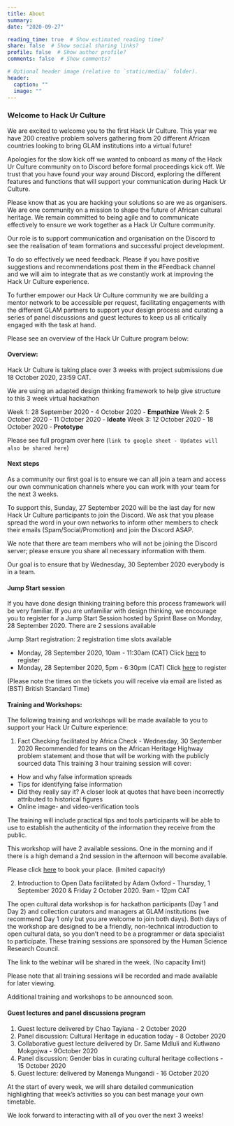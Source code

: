 ```yaml
---
title: About
summary:
date: "2020-09-27"

reading_time: true  # Show estimated reading time?
share: false  # Show social sharing links?
profile: false  # Show author profile?
comments: false  # Show comments?

# Optional header image (relative to `static/media/` folder).
header:
  caption: ""
  image: ""
---
```


### Welcome to Hack Ur Culture

We are excited to welcome you to the first Hack Ur Culture. This year we have 200 creative problem solvers gathering from 20 different African countries looking to bring GLAM institutions into a virtual future!

Apologies for the slow kick off we wanted to onboard as many of the Hack Ur Culture community on to Discord before formal proceedings kick off. We trust that you have found your way around Discord, exploring the different features and functions that will support your communication during Hack Ur Culture.

Please know that as you are hacking your solutions so are we as organisers. We are one community on a mission to shape the future of African cultural heritage. We remain committed to being agile and to communicate effectively to ensure we work together as a Hack Ur Culture community.

Our role is to support communication and organisation on the Discord to see the realisation of team formations and successful project development.

To do so effectively we need feedback. Please if you have positive suggestions and recommendations post them in the  #Feedback channel and we will aim to integrate that as we constantly work at improving the Hack Ur Culture experience.

To further empower our Hack Ur Culture community we are building a mentor network to be accessible per request, facilitating engagements with the different GLAM partners to support your design process and curating a series of panel discussions and guest lectures to keep us all critically engaged with the task at hand.

Please see an overview of the Hack Ur Culture program below:

#### Overview:

Hack Ur Culture is taking place over 3 weeks with project submissions due 18 October 2020, 23:59 CAT.

We are using an adapted design thinking framework to help give structure to this 3 week virtual hackathon

Week 1: 28 September 2020 - 4 October 2020 - **Empathize**
Week 2: 5 October 2020 - 11 October 2020 - **Ideate**
Week 3: 12 October 2020 - 18 October 2020 - **Prototype**

Please see full program over here (`link to google sheet - Updates will also be shared here`)

#### Next steps

As a community our first goal is to ensure we can all join a team and access our own communication channels where you can work with your team for the next 3 weeks.

To support this, Sunday, 27 September 2020 will be the last day for new Hack Ur Culture participants to join the Discord. We ask that you please spread the word in your own networks to inform other members to check their emails (Spam/Social/Promotion) and join the Discord ASAP.

We note that there are team members who will not be joining the Discord server; please ensure you share all necessary information with them.

Our goal is to ensure that by Wednesday, 30 September 2020 everybody is in a team.

#### Jump Start session

If you have done design thinking training before this process framework will be very familiar. If you are unfamiliar with design thinking, we encourage you to register for a Jump Start Session hosted by Sprint Base on Monday, 28 September 2020. There are 2 sessions available

Jump Start registration: 2 registration time slots available

- Monday, 28 September 2020, 10am - 11:30am (CAT) Click [here](https://www.eventbrite.com/e/virtual-problem-solving-jumpstart-tickets-119124870695) to register
- Monday, 28 September 2020, 5pm - 6:30pm (CAT) Click [here](https://www.eventbrite.com/e/virtual-problem-solving-jumpstart-tickets-119126072289) to register

(Please note the times on the tickets you will receive via email are listed as (BST) British Standard Time)

#### Training and Workshops:

The following training and workshops will be made available to you to support your Hack Ur Culture experience:

 1. Fact Checking facilitated by Africa Check - Wednesday, 30 September 2020
Recommended for teams on the African Heritage Highway problem statement and those that will be working with the publicly sourced data
This training 3 hour training session will cover:

- How and why false information spreads
- Tips for identifying false information
- Did they really say it? A closer look at quotes that have been incorrectly attributed to historical figures
- Online image- and video-verification tools

The training will include practical tips and tools participants will be able to use to establish the authenticity of the information they receive from the public.

This workshop will have 2 available sessions. One in the morning and if there is a high demand a 2nd session in the afternoon will become available.

Please click [here](https://airtable.com/shriD4aT22IfUE5ks) to book your place. (limited capacity)

2. Introduction to Open Data facilitated by Adam Oxford - Thursday, 1 September 2020 & Friday 2 October 2020. 9am - 12pm CAT

The open cultural data workshop is for hackathon participants (Day 1 and Day 2) and collection curators and managers at GLAM institutions (we recommend Day 1 only but you are welcome to join both days). Both days of the workshop are designed to be a friendly, non-technical introduction to open cultural data, so you don’t need to be a programmer or data specialist to participate. These training sessions are sponsored by the Human Science Research Council.

The link to the webinar will be shared in the week. (No capacity limit)

Please note that all training sessions will be recorded and made available for later viewing.

Additional training and workshops to be announced soon.

#### Guest lectures and panel discussions program

1. Guest lecture delivered by Chao Tayiana - 2 October 2020
2. Panel discussion: Cultural Heritage in education today - 8 October 2020
3. Collaborative guest lecture delivered by Dr. Same Mdluli and Kutlwano Mokgojwa -  9October 2020
4. Panel discussion: Gender bias in curating cultural heritage collections - 15 October 2020
5. Guest lecture: delivered by Manenga Mungandi - 16 October 2020

At the start of every week, we will share detailed communication highlighting that week’s activities so you can best manage your own timetable.

We look forward to interacting with all of you over the next 3 weeks!





